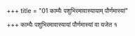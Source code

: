 +++
title = "01 काम्यैः पशुभिरमावास्यायाम् पौर्णमास्यां"

+++
काम्यैः पशुभिरमावास्यायां पौर्णमास्यां वा यजेत १